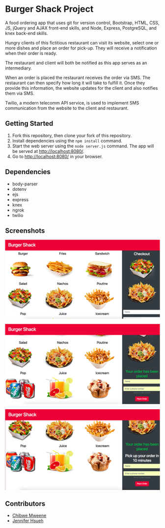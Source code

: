 # Burger Shack Project

A food ordering app that uses git for version control, Bootstrap, HTML, CSS, JS, jQuery and AJAX front-end skills, and Node, Express, PostgreSQL, and knex back-end skills.

Hungry clients of this fictitious restaurant can visit its website, select one or more dishes and place an order for pick-up. They will receive a notification when their order is ready.

The restaurant and client will both be notified as this app serves as an intermediary.

When an order is placed the restaurant receives the order via SMS. The restaurant can then specify how long it will take to fulfill it. Once they provide this information, the website updates for the client and also notifies them via SMS.

Twilio, a modern telecomm API service, is used to implement SMS communication from the website to the client and restaurant.

## Getting Started

1. Fork this repository, then clone your fork of this repository.
2. Install dependencies using the `npm install` command.
3. Start the web server using the `node server.js` command. The app will be served at <http://localhost:8080/>.
4. Go to <http://localhost:8080/> in your browser.

## Dependencies

- body-parser
- dotenv
- ejs
- express
- knex
- ngrok
- twilio 

## Screenshots

!["Screenshot of homepage"](https://github.com/jenniferhsueh/burger_shack/blob/master/docs/homepage.png?raw=true)

!["Screenshot of order_confirmation"](https://github.com/jenniferhsueh/burger_shack/blob/master/docs/order_confirmation.png?raw=true)

!["Screenshot of order_eta"](https://github.com/jenniferhsueh/burger_shack/blob/master/docs/order_eta.png?raw=true)

## Contributors

* <a href="https://github.com/ChibweMw">Chibwe Mweene</a>
* <a href="https://github.com/jenniferhsueh">Jennifer Hsueh</a>

